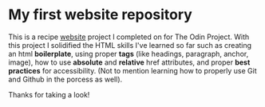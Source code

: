 <h1>My first website repository</h1>

This is a recipe <a href="https://devloggith.github.io/odin-recipes/">website</a> project I completed on for The Odin Project. With this project I solidified the HTML skills I've learned so far such as creating an html <strong>boilerplate</strong>, using proper <strong>tags</strong> (like headings, paragraph, anchor, image), how to use <strong>absolute</strong> and <strong>relative</strong> href attributes, and proper <strong>best practices</strong> for accessibility. (Not to mention learning how to properly use Git and Github in the porcess as well).

Thanks for taking a look!
